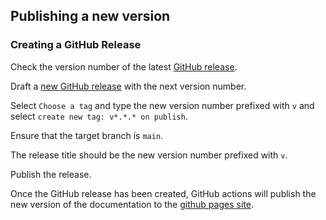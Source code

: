 ## Publishing a new version

### Creating a GitHub Release

Check the version number of the latest [GitHub release](https://github.com/BerryCloud/xapi-player/releases).

Draft a [new GitHub release](https://github.com/BerryCloud/xapi-player/releases/new) with the next version number.

Select `Choose a tag` and type the new version number prefixed with `v` and select `create new tag: v*.*.* on publish`.

Ensure that the target branch is `main`.

The release title should be the new version number prefixed with `v`.

Publish the release.

Once the GitHub release has been created, GitHub actions will publish the new version of the documentation to the [github pages site](https://berrycloud.github.io/xapi-player/).
